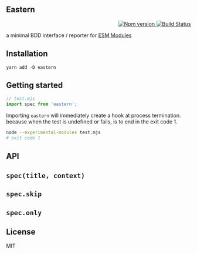 Eastern
---

<p align="right">
  <a href="https://www.npmjs.com/package/eastern">
    <img alt="Npm version" src="https://badge.fury.io/js/eastern.svg">
  </a>
  <a href="https://travis-ci.org/59naga/eastern">
    <img alt="Build Status" src="https://travis-ci.org/59naga/eastern.svg?branch=master">
  </a>
</p>

a minimal BDD interface / reporter for [ESM Modules](https://nodejs.org/api/esm.html#esm_enabling)

Installation
---
```
yarn add -D eastern
```

Getting started
---
```js
// test.mjs
import spec from 'eastern';
```

Importing `eastern` will immediately create a hook at process termination.
because when the test is undefined or fails, is to end in the exit code 1.

```bash
node --experimental-modules test.mjs
# exit code 1
```

API
---
## `spec(title, context)`

## `spec.skip`

## `spec.only`

License
---
MIT

